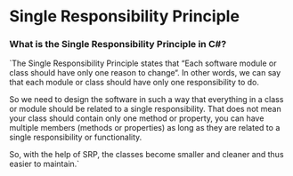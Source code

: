# Single Responsibility Principle

### What is the Single Responsibility Principle in C#?

`The Single Responsibility Principle states that “Each software module or class should have only one reason to change“. In other words, we can say that each module or class should have only one responsibility to do.

So we need to design the software in such a way that everything in a class or module should be related to a single responsibility. That does not mean your class should contain only one method or property, you can have multiple members (methods or properties) as long as they are related to a single responsibility or functionality.

So, with the help of SRP, the classes become smaller and cleaner and thus easier to maintain.`
